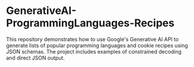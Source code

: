 # GenerativeAI-ProgrammingLanguages-Recipes
This repository demonstrates how to use Google's Generative AI API to generate lists of popular programming languages and cookie recipes using JSON schemas. The project includes examples of constrained decoding and direct JSON output.
